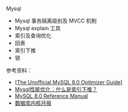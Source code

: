 Mysql

- Mysql 事务隔离级别及 MVCC 机制
- Mysql explain 工具
- 索引及查询优化
- 回表
- 索引下推
- 锁



参考资料：

- [[The Unofficial MySQL 8.0 Optimizer Guide](http://www.unofficialmysqlguide.com/index.html)]   
- [Mysql性能优化：什么是索引下推？](https://www.cnblogs.com/Chenjiabing/p/12600926.html)   
- [MySQL 8.0 Reference Manual](https://dev.mysql.com/doc/refman/8.0/en/)    
- [数据库内核月报](http://mysql.taobao.org/monthly/)  

